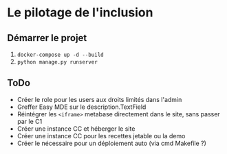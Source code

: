 # Le pilotage de l'inclusion

## Démarrer le projet

1. `docker-compose up -d --build`
2. `python manage.py runserver`

## ToDo

- Créer le role pour les users aux droits limités dans l'admin
- Greffer Easy MDE sur le description.TextField
- Réintégrer les `<iframe>` metabase directement dans le site, sans passer par le C1
- Créer une instance CC et héberger le site
- Créer une instance CC pour les recettes jetable ou la demo
- Créer le nécessaire pour un déploiement auto (via cmd Makefile ?)

